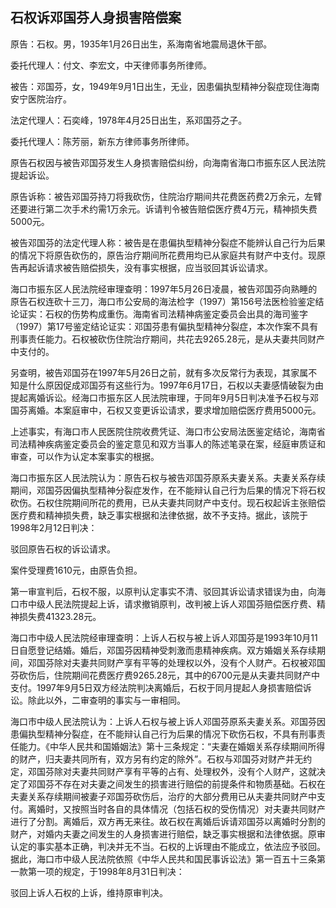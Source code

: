 ## 石权诉邓国芬人身损害陪偿案

原告：石权。男，1935年1月26日出生，系海南省地震局退休干部。

委托代理人：付文、李宏文，中天律师事务所律师。

被告：邓国芬，女，1949年9月1日出生，无业，因患偏执型精神分裂症现住海南安宁医院治疗。

法定代理人：石奕峰，1978年4月25日出生，系邓国芬之子。

委托代理人：陈芳丽，新东方律师事务所律师。

原告石权因与被告邓国芬发生人身损害赔偿纠纷，向海南省海口市振东区人民法院提起诉讼。

原告诉称：被告邓国芬持刀将我砍伤，住院治疗期间共花费医药费2万余元，左臂还要进行第二次手术约需1万余元。诉请判令被告赔偿医疗费4万元，精神损失费5000元。

被告邓国芬的法定代理人称：被告是在患偏执型精神分裂症不能辨认自己行为后果的情况下将原告砍伤的，原告治疗期间所花费用均已从家庭共有财产中支付。现原告再起诉请求被告赔偿损失，没有事实根据，应当驳回其诉讼请求。

海口市振东区人民法院经审理查明：1997年5月26日凌晨，被告邓国芬向熟睡的原告石权连砍十三刀，海口市公安局的海法检字（1997）第156号法医检验鉴定结论证实：石权的伤势构成重伤。海南省司法精神病鉴定委员会出具的海司鉴字（1997）第17号鉴定结论证实：邓国芬患有偏执型精神分裂症，本次作案不具有刑事责任能力。石权被砍伤住院治疗期间，共花去9265.28元，是从夫妻共同财产中支付的。

另查明，被告邓国芬在1997年5月26日之前，就有多次反常行为表现，其家属不知是什么原因促成邓国芬有这些行为。1997年6月17日，石权以夫妻感情破裂为由提起离婚诉讼。经海口市振东区人民法院审理，于同年9月5日判决准予石权与邓国芬离婚。本案庭审中，石权又变更诉讼请求，要求增加赔偿医疗费用5000元。

上述事实，有海口市人民医院住院收费凭证、海口市公安局法医鉴定结论，海南省司法精神疾病鉴定委员会的鉴定意见和双方当事人的陈述笔录在案，经庭审质证和审查，可以作为认定本案事实的根据。

海口市振东区人民法院认为：原告石权与被告邓国芬原系夫妻关系。夫妻关系存续期间，邓国芬因偏执型精神分裂症发作，在不能辩认自己行为后果的情况下将石权砍伤。石权住院期间所花的费用，已从夫妻共同财产中支付。现石权起诉主张赔偿医疗费和精神损失费，缺乏事实根据和法律依据，故不予支持。据此，该院于1998年2月12日判决：

驳回原告石权的诉讼请求。

案件受理费1610元，由原告负担。

第一审宣判后，石权不服，以原判认定事实不清、驳回其诉讼请求错误为由，向海口市中级人民法院提起上诉，请求撤销原判，改判被上诉人邓国芬赔偿医疗费、精神损失费41323.28元。

海口市中级人民法院经审理查明：上诉人石权与被上诉人邓国芬是1993年10月11日自愿登记结婚。婚后，邓国芬因精神受刺激而患精神疾病。双方婚姻关系存续期间，邓国芬除对夫妻共同财产享有平等的处理权以外，没有个人财产。石权被邓国芬砍伤后，住院期间花费医疗费9265.28元，其中的6700元是从夫妻共同财产中支付。1997年9月5日双方经法院判决离婚后，石权于同月提起人身损害赔偿诉讼。除此以外，二审查明的事实与一审相同。

海口市中级人民法院认为：上诉人石权与被上诉人邓国芬原系夫妻关系。邓国芬因患偏执型精神分裂症，在不能辩认自己行为后果的情况下砍伤石权，不具有刑事责任能力。《中华人民共和国婚姻法》第十三条规定：“夫妻在婚姻关系存续期间所得的财产，归夫妻共同所有，双方另有约定的除外”。石权与邓国芬对财产并无约定，邓国芬除对夫妻共同财产享有平等的占有、处理权外，没有个人财产，这就决定了邓国芬不存在对夫妻之间发生的损害进行赔偿的前提条件和物质基础。石权在夫妻关系存续期间被妻子邓国芬砍伤后，治疗的大部分费用已从夫妻共同财产中支付。离婚时，又按照当时各自的具体情况（包括石权的受伤情况）对夫妻共同财产进行了分割。离婚后，双方再无来往。故石权在离婚后诉请邓国芬以离婚时分割的财产，对婚内夫妻之间发生的人身损害进行赔偿，缺乏事实根据和法律依据。原审认定的事实基本正确，判决并无不当。石权的上诉理由不能成立，依法应予驳回。据此，海口市中级人民法院依照《中华人民共和国民事诉讼法》第一百五十三条第一款第一项的规定，于1998年8月31日判决：

驳回上诉人石权的上诉，维持原审判决。

